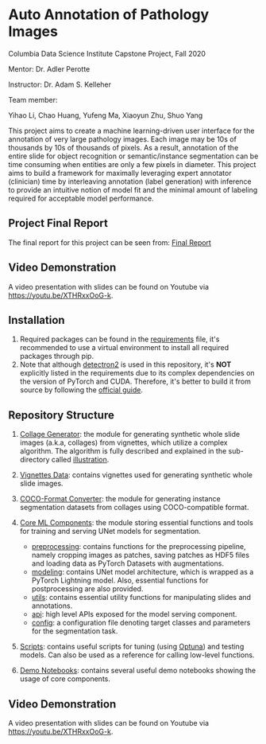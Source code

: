 # Auto Annotation of Pathology Images

Columbia Data Science Institute Capstone Project, Fall 2020

Mentor: Dr. Adler Perotte

Instructor: Dr. Adam S. Kelleher

Team member:

Yihao Li, Chao Huang, Yufeng Ma, Xiaoyun Zhu, Shuo Yang

This project aims to create a machine learning-driven user interface for the annotation of very large
pathology images. Each image may be 10s of thousands by 10s of thousands of pixels. As a result,
annotation of the entire slide for object recognition or semantic/instance segmentation can be time
consuming when entities are only a few pixels in diameter. This project aims to build a framework for
maximally leveraging expert annotator (clinician) time by interleaving annotation (label generation) with
inference to provide an intuitive notion of model fit and the minimal amount of labeling required for
acceptable model performance.

## Project Final Report
The final report for this project can be seen from: [Final Report](Auto-annotation_of_Pathology_Images.pdf)

## Video Demonstration
A video presentation with slides can be found on Youtube via https://youtu.be/XTHRxxOoG-k.


## Installation
1. Required packages can be found in the [requirements](requirements.txt) file,
it's recommended to use a virtual environment to install all required packages through pip.
2. Note that although [detectron2](https://github.com/facebookresearch/detectron2) is used in this repository,
it's **NOT** explicitly listed in the requirements due to its complex dependencies on the version of PyTorch and CUDA. 
Therefore, it's better to build it from source by following the [official guide](https://github.com/facebookresearch/detectron2/blob/master/INSTALL.md#build-detectron2-from-source).

## Repository Structure
1. [Collage Generator](Collage_generator): the module for generating synthetic whole slide images (a.k.a, collages) from vignettes,
which utilize a complex algorithm. The algorithm is fully described and explained in the sub-directory called [illustration](Collage_generator/illustration).

2. [Vignettes Data](data): contains vignettes used for generating synthetic whole slide images.

3. [COCO-Format Converter](format_converter): the module for generating instance segmentation datasets from 
collages using COCO-compatible format.

4. [Core ML Components](ml_core): the module storing essential functions and tools for training and serving UNet models for segmentation.
    * [preprocessing](ml_core/preprocessing): contains functions for the preprocessing pipeline, namely cropping images as patches, saving patches as HDF5 files 
    and loading data as PyTorch Datasets with augmentations. 
    * [modeling](ml_core/modeling): contains UNet model architecture, which is wrapped as a PyTorch Lightning model. Also, essential functions
    for postprocessing are also provided.
    * [utils](ml_core/utils): contains essential utility functions for manipulating slides and annotations.
    * [api](ml_core/api.py): high level APIs exposed for the model serving component.
    * [config](ml_core/label_info.ini): a configuration file denoting target classes and parameters for the segmentation task.
    
5. [Scripts](ml_core): contains useful scripts for tuning (using [Optuna](https://github.com/optuna/optuna/)) and testing
models. Can also be used as a reference for calling low-level functions.

6. [Demo Notebooks](notebooks): contains several useful demo notebooks showing
the usage of core components. 

## Video Demonstration
A video presentation with slides can be found on Youtube via https://youtu.be/XTHRxxOoG-k.
